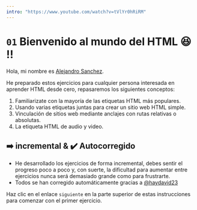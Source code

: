 ```yaml
---
intro: "https://www.youtube.com/watch?v=tVlYr0hRiRM"
---
```

# `01` Bienvenido al mundo del HTML 😆 !!

Hola, mi nombre es [Alejandro Sanchez](https://twitter.com/alesanchezr).

He preparado estos ejercicios para cualquier persona interesada en aprender HTML desde cero, repasaremos los siguientes conceptos:

1. Familiarizate con la mayoría de las etiquetas HTML más populares.
2. Usando varias etiquetas juntas para crear un sitio web HTML simple.
3. Vinculación de sitios web mediante anclajes con rutas relativas o absolutas.
4. La etiqueta HTML de audio y video.

## ➡️ incremental & ✔️ Autocorregido

- He desarrollado los ejercicios de forma incremental, debes sentir el progreso poco a poco y, con suerte, la dificultad para aumentar entre ejercicios nunca será demasiado grande como para frustrarte.
- Todos se han corregido automáticamente gracias a [@haydavid23](https://github.com/haydavid23)

Haz clic en el enlace `siguiente` en la parte superior de estas instrucciones para comenzar con el primer ejercicio.